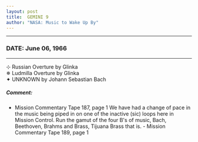 ```yaml
---
layout: post
title:  GEMINI 9
author: "NASA: Music to Wake Up By"
---
```


----
### DATE: June 06, 1966
----
⊹ Russian Overture by Glinka  &nbsp;<br />✵ Ludmilla Overture by Glinka  &nbsp;<br />✦ UNKNOWN by Johann Sebastian Bach

##### Comment:
* Mission Commentary Tape 187, page 1 We have had a change of pace in the music being piped in on one of the inactive (sic) loops here in Mission Control. Run the gamut of the four B's of music, Bach, Beethoven, Brahms and Brass, Tijuana Brass that is. - Mission Commentary Tape 189, page 1

